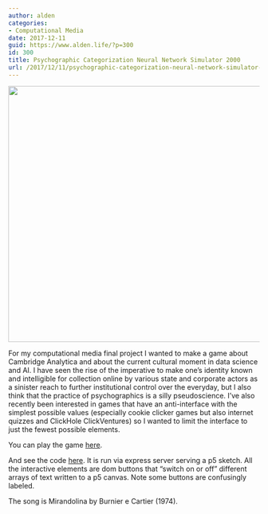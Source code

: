 ```yaml
---
author: alden
categories:
- Computational Media
date: 2017-12-11
guid: https://www.alden.life/?p=300
id: 300
title: Psychographic Categorization Neural Network Simulator 2000
url: /2017/12/11/psychographic-categorization-neural-network-simulator-2000/
---
```


<img class="alignnone wp-image-301 size-full" src="https://www.alden.life/wp-content/uploads/2017/12/Screenshot-2017-12-11-02.03.59.png" alt="" width="548" height="514" srcset="https://www.alden.life/wp-content/uploads/2017/12/Screenshot-2017-12-11-02.03.59.png 548w, https://www.alden.life/wp-content/uploads/2017/12/Screenshot-2017-12-11-02.03.59-300x281.png 300w" sizes="(max-width: 548px) 100vw, 548px" />

For my computational media final project I wanted to make a game about Cambridge Analytica and about the current cultural moment in data science and AI. I have seen the rise of the imperative to make one&#8217;s identity known and intelligible for collection online by various state and corporate actors as a sinister reach to further institutional control over the everyday, but I also think that the practice of psychographics is a silly pseudoscience. I&#8217;ve also recently been interested in games that have an anti-interface with the simplest possible values (especially cookie clicker games but also internet quizzes and ClickHole ClickVentures) so I wanted to limit the interface to just the fewest possible elements.

You can play the game [here](https://tinyurl.com/y9yhbtt7).

And see the code [here](https://github.com/miamiww/ComputationalMedia/tree/master/FinalProject). It is run via express server serving a p5 sketch. All the interactive elements are dom buttons that &#8220;switch on or off&#8221; different arrays of text written to a p5 canvas. Note some buttons are confusingly labeled.

The song is Mirandolina by Burnier e Cartier (1974).
